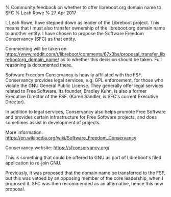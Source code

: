 % Community feedback on whether to offer libreboot.org domain name to SFC
% Leah Rowe
% 27 Apr 2017

I, Leah Rowe, have stepped down as leader of the Libreboot project. This means
that I must also transfer ownership of the libreboot.org domain name to
another entity. I have chosen to propose the Software Freedom Conservancy (SFC)
as that entity.

Commenting will be taken on
<https://www.reddit.com/r/libreboot/comments/67x3bs/proposal_transfer_librebootorg_domain_name/>
as to whether this decision should be taken. Full reasoning is documented
there.

Software Freedom Conservancy is heavily affiliated with the FSF. Conservancy
provides legal services, e.g. GPL enforcement, for those who violate the GNU
General Public License. They generally offer legal services related to Free
Software. Its founder, Bradley Kuhn, is also a former Executive Director of
the FSF. (Karen Sandler, is SFC's current Executive Director).

In addition to legal services, Conservancy also helps promote Free Software
and provides certain infrastructure for Free Software projects, and does
sometimes assist in development of projects.

More information:
<https://en.wikipedia.org/wiki/Software_Freedom_Conservancy>

Conservancy website:
<https://sfconservancy.org/>

This is something that could be offered to GNU as part of Libreboot's
filed application to re-join GNU.

Previously, it was proposed that the domain name be transferred to the FSF, but
this was vetoed by an opposing member of the core leadership, when I proposed
it. SFC was then recommended as an alternative, hence this new proposal.
